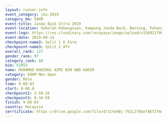 ```yaml
---
layout: runner-info 
event_category: jbu-2019 
category_km: 50KM 
event-title: Janda Baik Ultra 2019  
event-location: Sekolah Kebangsaan, Kampung Janda Baik, Bentong, Pahang, Malaysia 
event-logo: https://res.cloudinary.com/raceyaya/image/upload/v1569217009/logo/janda-baik_vch1pc.jpg 
event-date: 2019-09-14 
checkpoint-name2: Split 1 E Farm 
checkpoint-name3: Split 2 ATV 
overall_rank: 127
gender_rank: 97
category_rank: 60
bib: 51053
name: MUHAMAD KHAIRUL AZMI BIN ABD KADIR
category: 50KM Men Open
gender: Male
time: 9-08-03
start: 0-00.0
checkpoint2: 3-59-26
checkpoint3: 8-34-50
finish: 9-08-03
country: Malaysia
cerrtificate: https-//drive.google.com/file/d/1CYwhBj-7bILIY0GefAKTIfmmR8ZsdgTH/view?usp=sharing
---
```

